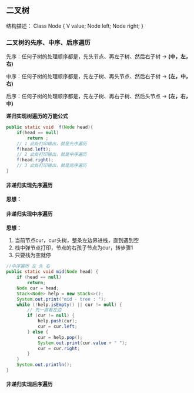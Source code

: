 ## 二叉树

结构描述：
Class Node {
	V value;
	Node left;
	Node right;
}

### 二叉树的先序、中序、后序遍历

先序：任何子树的处理顺序都是，先头节点、再左子树、然后右子树  -> **(中，左，右)**

中序：任何子树的处理顺序都是，先左子树、再头节点、然后右子树 -> **(左，中，右)**

后序：任何子树的处理顺序都是，先左子树、再右子树、然后头节点 -> **(左，右，中)**

**递归实现树遍历的万能公式**

```java
public static void  f(Node head){
    if(head == null)
        return ;
    // 1 此处打印输出，就是先序遍历
    f(head.left);
    // 2 此处打印输出，就是中序遍历
    f(head.right);
    // 3 此处打印输出，就是后序遍历
}
```

#### 非递归实现先序遍历

**思想：**

#### 非递归实现中序遍历

**思想：**

1. 当前节点cur，cur头树，整条左边界进栈，直到遇到空
2. 栈中弹节点打印，节点的右孩子节点为cur，转步骤1
3. 只要栈为空就停

```java
//中序遍历 左 头 右
public static void mid(Node head) {
    if (head == null)
        return;
    Node cur = head;
    Stack<Node> help = new Stack<>();
    System.out.print("mid - tree : ");
    while (!help.isEmpty() || cur != null) {
        // 先一直看左边
        if (cur != null) {
            help.push(cur);
            cur = cur.left;
        } else {
            cur = help.pop();
            System.out.print(cur.value + " ");
            cur = cur.right;
        }
    }
    System.out.println();
}
```

#### 非递归实现后序遍历

